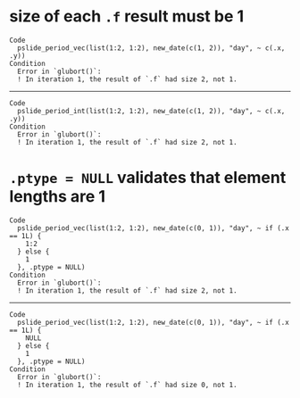 # size of each `.f` result must be 1

    Code
      pslide_period_vec(list(1:2, 1:2), new_date(c(1, 2)), "day", ~ c(.x, .y))
    Condition
      Error in `glubort()`:
      ! In iteration 1, the result of `.f` had size 2, not 1.

---

    Code
      pslide_period_int(list(1:2, 1:2), new_date(c(1, 2)), "day", ~ c(.x, .y))
    Condition
      Error in `glubort()`:
      ! In iteration 1, the result of `.f` had size 2, not 1.

# `.ptype = NULL` validates that element lengths are 1

    Code
      pslide_period_vec(list(1:2, 1:2), new_date(c(0, 1)), "day", ~ if (.x == 1L) {
        1:2
      } else {
        1
      }, .ptype = NULL)
    Condition
      Error in `glubort()`:
      ! In iteration 1, the result of `.f` had size 2, not 1.

---

    Code
      pslide_period_vec(list(1:2, 1:2), new_date(c(0, 1)), "day", ~ if (.x == 1L) {
        NULL
      } else {
        1
      }, .ptype = NULL)
    Condition
      Error in `glubort()`:
      ! In iteration 1, the result of `.f` had size 0, not 1.

